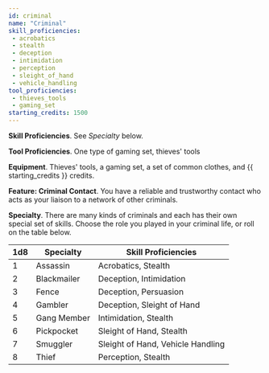 ```yaml
---
id: criminal
name: "Criminal"
skill_proficiencies:
 - acrobatics
 - stealth
 - deception
 - intimidation
 - perception
 - sleight_of_hand
 - vehicle_handling
tool_proficiencies:
 - thieves_tools
 - gaming_set
starting_credits: 1500
---
```


__Skill Proficiencies__. See _Specialty_ below.

__Tool Proficiencies__. One type of gaming set, thieves' tools

__Equipment__. Thieves' tools, a gaming set, a set of common clothes, and {{ starting_credits }} credits.

__Feature: Criminal Contact__. You have a reliable and trustworthy contact who acts as your liaison to a network of other criminals.

__Specialty__. There are many kinds of criminals and each has their own special set of skills. Choose the role you played in your criminal
life, or roll on the table below.

1d8 |	Specialty | Skill Proficiencies
--- | --- | ---
1	| Assassin | Acrobatics, Stealth
2	| Blackmailer | Deception, Intimidation
3	| Fence | Deception, Persuasion
4	| Gambler | Deception, Sleight of Hand
5	| Gang Member | Intimidation, Stealth
6	| Pickpocket | Sleight of Hand, Stealth
7	| Smuggler | Sleight of Hand, Vehicle Handling
8	| Thief | Perception, Stealth
